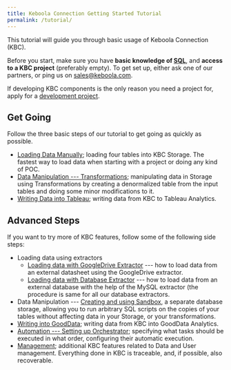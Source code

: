 ```yaml
---
title: Keboola Connection Getting Started Tutorial
permalink: /tutorial/
---
```


This tutorial will guide you through basic usage of Keboola Connection (KBC).

Before you start, make sure you have **basic knowledge of [SQL](https://en.wikipedia.org/wiki/SQL)**, and 
**access to a KBC project** (preferably empty). To get set up, either ask one of our partners, 
or ping us on [sales@keboola.com](mailto:sales@keboola.com).

If developing KBC components is the only reason you need a project for, apply for a
[development project](https://developers.keboola.com/overview/devel-project/).

## Get Going
Follow the three basic steps of our tutorial to get going as quickly as possible.

- [Loading Data Manually](/tutorial/load/); loading four tables into KBC Storage. The fastest way to load data when starting with a project or doing any kind of POC.
- [Data Manipulation --- Transformations](/tutorial/manipulate/); manipulating data in Storage using Transformations 
by creating a denormalized table from the input tables and doing some minor modifications to it.
- [Writing Data into Tableau](/tutorial/write/); writing data from KBC to Tableau Analytics. 

## Advanced Steps
If you want to try more of KBC features, follow some of the following side steps:

- Loading data using extractors
	- [Loading data with GoogleDrive Extractor](/tutorial/load/googledrive/) --- how to load data from an external datasheet 
using the GoogleDrive extractor.
	- [Loading data with Database Extractor](/tutorial/load/database/) --- how to load data from an external database
with the help of the MySQL extractor (the procedure is same for all our database extractors.
- Data Manipulation --- [Creating and using Sandbox](/tutorial/manipulate/sandbox/), a separate database storage, 
allowing you to run arbitrary SQL scripts on the copies of your tables without affecting data in your Storage, or your transformations.
- [Writing into GoodData](/tutorial/write/gooddata/); writing data from KBC into GoodData Analytics. 
- [Automation --- Setting up Orchestrator](/tutorial/automate/); specifying what tasks should be executed in what order, 
	configuring their automatic execution.
- [Management](/tutorial/management/); additional KBC features related to Data and User management. 
Everything done in KBC is traceable, and, if possible, also recoverable.

